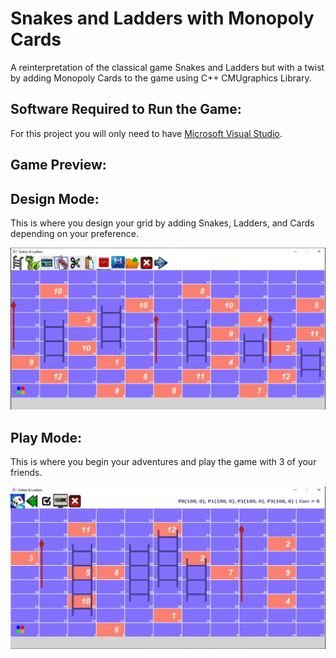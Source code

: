 # Snakes and Ladders with Monopoly Cards

A reinterpretation of the classical game Snakes and Ladders but with a twist by adding Monopoly Cards to the game using C++ CMUgraphics Library.


## Software Required to Run the Game:

For this project you will only need to have [Microsoft Visual Studio](https://visualstudio.microsoft.com/downloads/).

## Game Preview:
<h2>Design Mode:</h2>

<p>This is where you design your grid by adding Snakes, Ladders, and Cards depending on your preference.</p>
<img src="https://github.com/fares-h-moneim/Snakes-and-Ladders-with-Monopoly-Cards/blob/main/Game%20Preview/Test1.jpeg"></img>

<h2>Play Mode:</h2>

<p>This is where you begin your adventures and play the game with 3 of your friends.</p>
<img src="https://github.com/fares-h-moneim/Snakes-and-Ladders-with-Monopoly-Cards/blob/main/Game%20Preview/Test4.JPG"></img>
